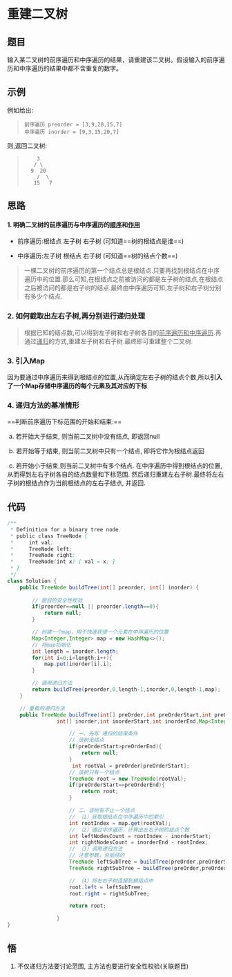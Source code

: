 # 重建二叉树

## 题目

输入某二叉树的前序遍历和中序遍历的结果，请重建该二叉树。假设输入的前序遍历和中序遍历的结果中都不含重复的数字。

## 示例

例如给出:

> ```
> 前序遍历 preorder = [3,9,20,15,7]
> 中序遍历 inorder = [9,3,15,20,7]
> ```

则,返回二叉树:

> ```
>     3
>    / \
>   9  20
>     /  \
>    15   7
> ```



## 思路

#### 1. 明确二叉树的前序遍历与中序遍历的<u>顺序</u>和<u>作用</u>

- 前序遍历:根结点    左子树    右子树	(可知道==树的根结点是谁==)

- 中序遍历:左子树    根结点    右子树    (可知道==树的结点个数==)



> 一棵二叉树的前序遍历的第一个结点总是根结点.只要再找到根结点在中序遍历中的位置.那么可知,在根结点之前被访问的都是左子树的结点,在根结点之后被访问的都是右子树的结点.最终由中序遍历可知,左子树和右子树分别有多少个结点.

### 2. 如何截取出左右子树,再分别进行递归处理

> 根据已知的结点数,可以得到左子树和右子树各自的<u>前序遍历</u><u>和中序遍历</u>.再通过<u>递归</u>的方式,重建左子树和右子树.最终即可重建整个二叉树.

### 3. 引入Map

因为要通过中序遍历来得到根结点的位置,从而确定左右子树的结点个数,所以**引入了一个Map存储中序遍历的每个元素及其对应的下标**

### 4. 递归方法的基准情形

==判断前序遍历下标范围的开始和结束:==

​		a. 若开始大于结束, 则当前二叉树中没有结点, 即返回null

​		b. 若开始等于结束, 则当前二叉树中只有一个结点, 即将它作为根结点返回

​		c. 若开始小于结束,则当前二叉树中有多个结点. 在中序遍历中得到根结点的位置,从而得到左右子树各自的结点数量和下标范围. 然后递归重建左右子树.最终将左右子树的根结点作为当前根结点的左右子结点, 并返回.

## 代码

```Java
/**
 * Definition for a binary tree node.
 * public class TreeNode {
 *     int val;
 *     TreeNode left;
 *     TreeNode right;
 *     TreeNode(int x) { val = x; }
 * }
 */
class Solution {
    public TreeNode buildTree(int[] preorder, int[] inorder) {
    
        // 题目的安全性校验
        if(preorder==null || preorder.length==0){
            return null;
        }

        // 创建一个map，用于快速获得一个元素在中序遍历的位置
        Map<Integer,Integer> map = new HashMap<>();
        // 将map初始化
        int length = inorder.length;
        for(int i=0;i<length;i++){
            map.put(inorder[i],i);
        }

        // 调用递归方法
        return buildTree(preorder,0,length-1,inorder,0,length-1,map);
    }

    // 重载的递归方法
    public TreeNode buildTree(int[] preOrder,int preOrderStart,int preOrderEnd, 
                int[] inorder,int inorderStart,int inorderEnd,Map<Integer,Integer> map){

                    // 一、先写 递归的结束条件
                    // 该树无结点
                    if(preOrderStart>preOrderEnd){
                        return null;
                    }
                     int rootVal = preOrder[preOrderStart];
                    // 该树只有一个结点
                    TreeNode root = new TreeNode(rootVal);
                    if(preOrderStart==preOrderEnd){
                        return root;
                    }

                    // 二、该树有不止一个结点
                    // （1）获取根结点在中序遍历中的索引
                    int rootIndex = map.get(rootVal);
                    // （2）通过中序遍历，计算出左右子树的结点个数
                    int leftNodesCount = rootIndex - inorderStart;
                    int rightNodesCount = inorderEnd - rootIndex;
                    // （3）调用递归方法
                    // 注意参数，会挺绕的
                    TreeNode leftSubTree = buildTree(preOrder,preOrderStart+1,preOrderStart+leftNodesCount,inorder,inorderStart,rootIndex-1,map);
                    TreeNode rightSubTree = buildTree(preOrder,preOrderEnd-rightNodesCount+1,preOrderEnd,inorder,rootIndex+1,inorderEnd,map);

                    // （4）将左右子树连接到根结点中
                    root.left = leftSubTree;
                    root.right = rightSubTree;

                    return root;

                }
}
```



## 悟

1. 不仅递归方法要讨论范围, 主方法也要进行安全性校验(关联题目)